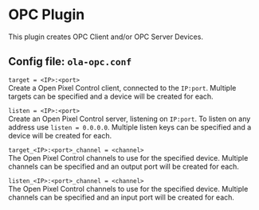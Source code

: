 OPC Plugin
==========

This plugin creates OPC Client and/or OPC Server Devices.


## Config file: `ola-opc.conf`

`target = <IP>:<port>`  
Create a Open Pixel Control client, connected to the `IP:port`. Multiple
targets can be specified and a device will be created for each.

`listen = <IP>:<port>`  
Create an Open Pixel Control server, listening on `IP:port`. To listen on
any address use `listen = 0.0.0.0`. Multiple listen keys can be specified
and a device will be created for each.

`target_<IP>:<port>_channel = <channel>`  
The Open Pixel Control channels to use for the specified device. Multiple
channels can be specified and an output port will be created for each.

`listen_<IP>:<port>_channel = <channel>`  
The Open Pixel Control channels to use for the specified device. Multiple
channels can be specified and an input port will be created for each.

